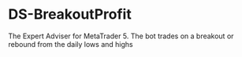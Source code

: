 # DS-BreakoutProfit
The Expert Adviser for MetaTrader 5. The bot trades on a breakout or rebound from the daily lows and highs
